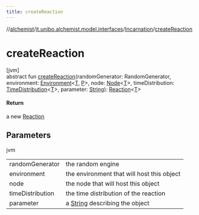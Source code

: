 ```yaml
---
title: createReaction
---
```

//[alchemist](../../../index.html)/[it.unibo.alchemist.model.interfaces](../index.html)/[Incarnation](index.html)/[createReaction](create-reaction.html)



# createReaction



[jvm]\
abstract fun [createReaction](create-reaction.html)(randomGenerator: RandomGenerator, environment: [Environment](../-environment/index.html)<[T](../../it.unibo.alchemist.boundary.interfaces/-output-monitor/index.html), [P](../../it.unibo.alchemist.boundary.interfaces/-output-monitor/index.html)>, node: [Node](../-node/index.html)<[T](../../it.unibo.alchemist.boundary.interfaces/-output-monitor/index.html)>, timeDistribution: [TimeDistribution](../-time-distribution/index.html)<[T](../../it.unibo.alchemist.boundary.interfaces/-output-monitor/index.html)>, parameter: [String](https://docs.oracle.com/javase/8/docs/api/java/lang/String.html)): [Reaction](../-reaction/index.html)<[T](../../it.unibo.alchemist.boundary.interfaces/-output-monitor/index.html)>



#### Return



a new [Reaction](../-reaction/index.html)



## Parameters


jvm

| | |
|---|---|
| randomGenerator | the random engine |
| environment | the environment that will host this object |
| node | the node that will host this object |
| timeDistribution | the time distribution of the reaction |
| parameter | a [String](https://docs.oracle.com/javase/8/docs/api/java/lang/String.html) describing the object |




